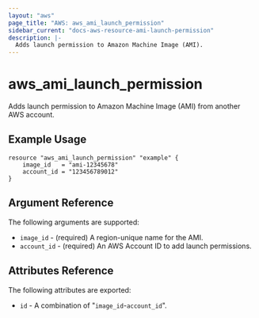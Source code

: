 ```yaml
---
layout: "aws"
page_title: "AWS: aws_ami_launch_permission"
sidebar_current: "docs-aws-resource-ami-launch-permission"
description: |-
  Adds launch permission to Amazon Machine Image (AMI).
---
```


# aws\_ami\_launch\_permission

Adds launch permission to Amazon Machine Image (AMI) from another AWS account.

## Example Usage

```
resource "aws_ami_launch_permission" "example" {
    image_id   = "ami-12345678"
    account_id = "123456789012"
}
```

## Argument Reference

The following arguments are supported:

  * `image_id` - (required) A region-unique name for the AMI.
  * `account_id` - (required) An AWS Account ID to add launch permissions.

## Attributes Reference

The following attributes are exported:

  * `id` - A combination of "`image_id`-`account_id`".
